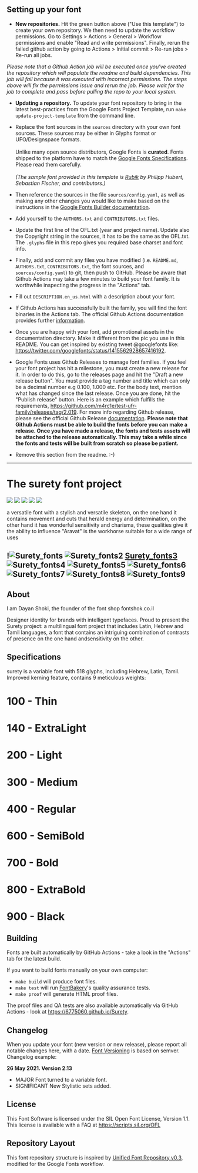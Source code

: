 
## Setting up your font

* **New repositories.** Hit the green button above ("Use this template") to create your own repository. We then need to update the workflow permissions. Go to Settings > Actions > General > Workflow permissions and enable "Read and write permissions". Finally, rerun the failed github action by going to Actions > Initial commit > Re-run jobs > Re-run all jobs.

*Please note that a Github Action job will be executed once you've created the repository which will populate the readme and build dependencies. This job will fail because it was executed with incorrect permissions. The steps above will fix the permissions issue and rerun the job. Please wait for the job to complete and pass before pulling the repo to your local system.*

* **Updating a repository.** To update your font repository to bring in the latest best-practices from the Google Fonts Project Template, run `make update-project-template` from the command line.

* Replace the font sources in the `sources` directory with your own font sources. These sources may be either in Glyphs format or UFO/Designspace formats.\
\
Unlike many open source distributors, Google Fonts is **curated**. Fonts shipped to the platform have to match the [Google Fonts Specifications](https://github.com/googlefonts/gf-docs/tree/main/Spec). Please read them carefully.\
\
*(The sample font provided in this template is [Rubik](https://github.com/googlefonts/rubik/) by Philipp Hubert, Sebastian Fischer, and contributors.)*

* Then reference the sources in the file `sources/config.yaml`, as well as making any other changes you would like to make based on the instructions in the [Google Fonts Builder documentation](https://github.com/googlefonts/gftools/blob/main/Lib/gftools/builder/__init__.py).


* Add yourself to the `AUTHORS.txt` and `CONTRIBUTORS.txt` files.

* Update the first line of the OFL.txt (year and project name). Update also the Copyright string in the sources, it has to be the same as the OFL.txt. The `.glyphs` file in this repo gives you required base charset and font info.

* Finally, add and commit any files you have modified (i.e. `README.md`, `AUTHORS.txt`, `CONTRIBUTORS.txt`, the font sources, and `sources/config.yaml`) to git, then push to GitHub. Please be aware that Github Actions may take a few minutes to build your font family. It is worthwhile inspecting the progress in the "Actions" tab.

* Fill out `DESCRIPTION.en_us.html` with a description about your font.

* If Github Actions has successfully built the family, you will find the font binaries in the Actions tab. The official Github Actions documentation provides further [information](https://docs.github.com/en/actions/managing-workflow-runs/downloading-workflow-artifacts).

* Once you are happy with your font, add promotional assets in the documentation directory. Make it different from the pic you use in this README. You can get inspired by existing tweet @googlefonts like: https://twitter.com/googlefonts/status/1415562928657416192.

* Google Fonts uses Github Releases to manage font families. If you feel your font project has hit a milestone, you must create a new release for it. In order to do this, go to the releases page and hit the "Draft a new release button". You must provide a tag number and title which can only be a decimal number e.g 0.100, 1.000 etc. For the body text, mention what has changed since the last release. Once you are done, hit the "Publish release" button. Here is an example which fulfills the requirements, https://github.com/m4rc1e/test-ufr-family/releases/tag/2.019. For more info regarding Github release, please see the official Github Release [documentation](https://docs.github.com/en/repositories/releasing-projects-on-github/managing-releases-in-a-repository). **Please note that Github Actions must be able to build the fonts before you can make a release. Once you have made a release, the fonts and tests assets will be attached to the release automatically. This may take a while since the fonts and tests will be built from scratch so please be patient.**

* Remove this section from the readme. :-)
----


# The surety font project

[![][Fontbakery]](https://6775060.github.io/Surety/fontbakery/fontbakery-report.html)
[![][Universal]](https://6775060.github.io/Surety/fontbakery/fontbakery-report.html)
[![][GF Profile]](https://6775060.github.io/Surety/fontbakery/fontbakery-report.html)
[![][Outline Correctness]](https://6775060.github.io/Surety/fontbakery/fontbakery-report.html)
[![][Shaping]](https://6775060.github.io/Surety/fontbakery/fontbakery-report.html)

[Fontbakery]: https://img.shields.io/endpoint?url=https%3A%2F%2Fraw.githubusercontent.com%2F6775060%2FSurety%2Fgh-pages%2Fbadges%2Foverall.json
[GF Profile]: https://img.shields.io/endpoint?url=https%3A%2F%2Fraw.githubusercontent.com%2F6775060%2FSurety%2Fgh-pages%2Fbadges%2FGoogleFonts.json
[Outline Correctness]: https://img.shields.io/endpoint?url=https%3A%2F%2Fraw.githubusercontent.com%2F6775060%2FSurety%2Fgh-pages%2Fbadges%2FOutlineCorrectnessChecks.json
[Shaping]: https://img.shields.io/endpoint?url=https%3A%2F%2Fraw.githubusercontent.com%2F6775060%2FSurety%2Fgh-pages%2Fbadges%2FShapingChecks.json
[Universal]: https://img.shields.io/endpoint?url=https%3A%2F%2Fraw.githubusercontent.com%2F6775060%2FSurety%2Fgh-pages%2Fbadges%2FUniversal.json

a versatile font with a stylish and versatile skeleton, on the one hand it contains movement and cuts that herald energy and determination, on the other hand it has wonderful sensitivity and charisma, these qualities give it the ability to influence "Aravat" is the workhorse suitable for a wide range of uses

!![Surety_fonts](https://github.com/6775060/Surety/assets/41392424/e37705eb-f166-4fc7-9bbe-4bb70deb1cb6)
![Surety_fonts2](https://github.com/6775060/Surety/assets/41392424/51a816fa-cf27-40e2-bd9c-a7b82a5eccc6)
[Surety_fonts3](https://github.com/6775060/Surety/assets/41392424/024cb8d2-5e92-4c15-8881-9018904f1528)
![Surety_fonts4](https://github.com/6775060/Surety/assets/41392424/c9d5973d-fcc7-4de8-ab82-51b91f9d078f)
![Surety_fonts5](https://github.com/6775060/Surety/assets/41392424/64257505-4570-49dd-b5e1-212f82d77322)
![Surety_fonts6](https://github.com/6775060/Surety/assets/41392424/c37247a3-e65b-4f3e-a197-2de2d1af04d5)
![Surety_fonts7](https://github.com/6775060/Surety/assets/41392424/e5c36c1d-b153-4d1f-b015-18e29a76791d)
![Surety_fonts8](https://github.com/6775060/Surety/assets/41392424/ac49050b-a652-4a4f-abfa-79550ec17b16)
![Surety_fonts9](https://github.com/6775060/Surety/assets/41392424/1638846e-0edd-4e6c-b116-f118dc3d5045)
----


## About
I am Dayan Shoki, the founder of the font shop fontshok.co.il

Designer identity for brands with intelligent typefaces.
Proud to present the Surety project: a multilingual font project that includes Latin,
Hebrew and Tamil languages, a font that contains an intriguing combination of contrasts
of presence on the one hand andsensitivity on the other.

## Specifications
surety is a variable font with 518 glyphs, including Hebrew, Latin, Tamil.
Improved kerning feature, contains 9 meticulous weights:
# 100 - Thin
# 140 - ExtraLight
# 200 - Light
# 300 - Medium
# 400 - Regular
# 600 - SemiBold
# 700 - Bold
# 800 - ExtraBold
# 900 - Black

## Building

Fonts are built automatically by GitHub Actions - take a look in the "Actions" tab for the latest build.

If you want to build fonts manually on your own computer:

* `make build` will produce font files.
* `make test` will run [FontBakery](https://github.com/googlefonts/fontbakery)'s quality assurance tests.
* `make proof` will generate HTML proof files.

The proof files and QA tests are also available automatically via GitHub Actions - look at https://6775060.github.io/Surety.

## Changelog

When you update your font (new version or new release), please report all notable changes here, with a date.
[Font Versioning](https://github.com/googlefonts/gf-docs/tree/main/Spec#font-versioning) is based on semver. 
Changelog example:

**26 May 2021. Version 2.13**
- MAJOR Font turned to a variable font.
- SIGNIFICANT New Stylistic sets added.

## License

This Font Software is licensed under the SIL Open Font License, Version 1.1.
This license is available with a FAQ at
https://scripts.sil.org/OFL

## Repository Layout

This font repository structure is inspired by [Unified Font Repository v0.3](https://github.com/unified-font-repository/Unified-Font-Repository), modified for the Google Fonts workflow.
